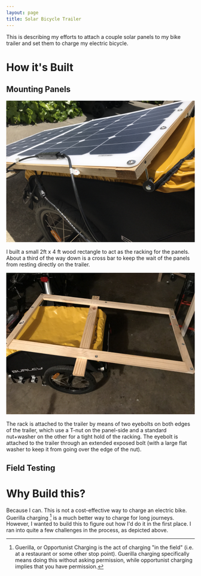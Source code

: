 ```yaml
---
layout: page
title: Solar Bicycle Trailer
---
```


This is describing my efforts to attach a couple solar panels to my bike trailer and set them to charge my electric bicycle.

# How it's Built

## Mounting Panels

![Solar Panels on rack](/assets/solar_trailer/mounting_solar_panels.jpg)

I built a small 2ft x 4 ft wood rectangle to act as the racking for the panels. About a third of the way down is a cross bar to keep the wait of the panels from resting directly on the trailer.

![Racking attachment](/assets/solar_trailer/rack_mounting.jpg)

The rack is attached to the trailer by means of two eyebolts on both edges of the trailer, which use a T-nut on the panel-side and a standard nut+washer on the other for a tight hold of the racking. The eyebolt is attached to the trailer through an extended exposed bolt (with a large flat washer to keep it from going over the edge of the nut).

## Field Testing

# Why Build this?

Because I can. This is not a cost-effective way to charge an electric bike. Guerilla charging [^guerilla_charging] is a much better way to charge for long journeys. However, I wanted to build this to figure out how I'd do it in the first place. I ran into quite a few challenges in the process, as depicted above.

<!--

Prior to this project, I had converted my old [2013 GT Tachyon 3.0](http://www.gtbicycles.com/usa_en/2013/bikes/road/performance/tachyon-3-0) to carry a bafang bbs02 with a 52v nominal lipo battery. The default controller on the bbs02 is rated for up to 60v, which means that I can maximize the power output with a 52v battery (because it has a max voltage of 58.6v). This is enough power to get my lightweight going upwards of 30 mph. With the 11.5 amp-hour battery I have, I have about 500 watt-hours of usable energy (using only the middle 80% power of the battery, as is recommended for long battery life). In practice, this gets me anywhere between 5 and 30 watt-hours/mile, depending on how hilly the route I take, how fast I go, and how much I peddle. For purposes of this post, let's call it 15 watt-hours/mile, going 20 mph. Meaning that, on that full charge, I can go roughly 32 miles before I run out of charge. This is excellent range, and honestly, unless I plan on going bike touring, I will never need to exceed this.

Unfortunately, I would like to go bike touring with this, and I would like to actually camp during this time. Meaning that I want to be able to charge in the woods/during the ride.

## Donor Trailer

I bought a [burley cargo trailer](https://burley.com/product/nomad/) and am in the process of adapting it to better suit my needs.

## Panels

I bought 2 semi-flexible 50 watt (18v nominal) panels off Amazon. While this wouldn't be enough power to allow me to continuously cycle, it is enough to fully charge my battery (and then some) while I camp.

I have built a rigid frame to mount the panels to, and have built a mount to attach the frame to the bike trailer that allows the panels to rotate. This allows me to lift the panels and have access to the inside of the trailer. I'm working on mounting linear actuators to this, which would allow me to flip a switch and lift up the panels.

![Panels on Frame on Trailer](/assets/solar_trailer_panels_mounted.jpg)

## Electronics

The panels are fed to a cheap MPPT I got off Amazon, which in turn will provide power to a separate 52v battery, as well as 12 volt rails (to power the linear actuators).

## Control/v1.5 work

As mentioned before, the linear actuator is controlled by a manual switch. I'd like to replace that with a bluetooth-enabled accessory that senses when I'm closeby and automatically lifts the panels to grant my access. Furthermore, I'd like to be able to get information on the state of the electronics - how much power I'm getting from the panels, the charge state of the battery, and so on.

## V2.0 work

For a version 2 solar trailer, I'm planning on building a trailer from scratch. This new trailer will also feature a 2-axis solar tracker (in addition to an MPPT charge controller), as well as 300 watts of solar. This trailer is still in the design phase, as I don't yet have the necessary skills to build it (for example, I don't yet know how to weld, nor do I really have a space to do so).

-->

[^guerilla_charging]: Guerilla, or Opportunist Charging is the act of charging "in the field" (i.e. at a restaurant or some other stop point). Guerilla charging specifically means doing this without asking permission, while opportunist charging implies that you have permission.
